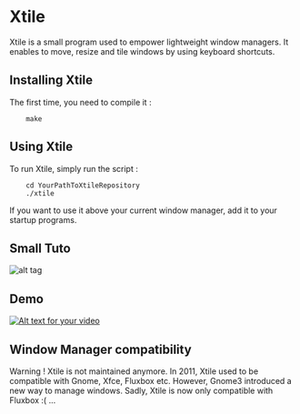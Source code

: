 # Xtile 
Xtile is a small program used to empower lightweight window managers.
It enables to move, resize and tile windows by using keyboard shortcuts. 

## Installing Xtile
The first time, you need to compile it : 
``` Shell
    make
```

## Using Xtile
To run Xtile, simply run the script :
``` Shell
    cd YourPathToXtileRepository
    ./xtile
```

If you want to use it above your current window manager, add it to your startup programs.

## Small Tuto 

![alt tag](https://cloud.githubusercontent.com/assets/631898/13895986/c5f4d8b6-ed7c-11e5-8375-83b12c3ca9e0.jpg)

## Demo

[![Alt text for your video](https://img.youtube.com/vi/Jfjvu9v9xKY/0.jpg)](https://youtu.be/Jfjvu9v9xKY)

## Window Manager compatibility
Warning ! Xtile is not maintained anymore.
In 2011, Xtile used to be compatible with Gnome, Xfce, Fluxbox etc.
However, Gnome3 introduced a new way to manage windows. 
Sadly, Xtile is now only compatible with Fluxbox :( ...

